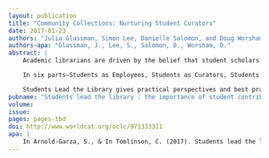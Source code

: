 ```yaml
---
layout: publication
title: "Community Collections: Nurturing Student Curators"
date: 2017-01-23
authors: "Julia Glassman, Simon Lee, Danielle Salomon, and Doug Worsham"
authors-apa: "Glassman, J., Lee, S., Salomon, D., Worsham, D."
abstract: |
    Academic librarians are driven by the belief that student scholars are at the heart of the library. Our collections, programs, and services become meaningful when students use and learn from them. We build our websites and other digital services, our buildings, marketing and communication strategies, and content to meet their needs. The library exists, at least in large part, for the students—and student employment, leadership, and input into the library can increase engagement and outreach and improve both the library and the students it employs. 

    In six parts—Students as Employees, Students as Curators, Students as Ambassadors, the Library as Client, Student Groups as Library Leaders, and Students as Library Designers—Students Lead the Library provides case studies of programs and initiatives that seek student input, assistance, and leadership in the academic library. Through the library, students can develop leadership skills, cultivate high levels of engagement, and offer peer learning opportunities. Through the students, libraries can create participatory design processes, enhancement and transformation of the library’s core functions, and expressed library value for stakeholders. 

    Students Lead the Library gives practical perspectives and best practices for implementing these kinds of initiatives in ways that can be easily adopted to fit many different needs and circumstances. It’s useful to libraries seeking to improve their services to students, reach out to new student populations, give students experiential learning opportunities, and even mitigate staffing shortages.
pubname: "Students lead the library : the importance of student contributions to the academic library"
volume: 
issue: 
pages: pages-tbd
doi: http://www.worldcat.org/oclc/971333311
apa: |
    In Arnold-Garza, S., & In Tomlinson, C. (2017). Students lead the library: The importance of student contributions to the academic library.
---
```

